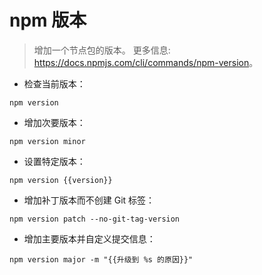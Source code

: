 # npm 版本

> 增加一个节点包的版本。
> 更多信息: <https://docs.npmjs.com/cli/commands/npm-version>。

- 检查当前版本：

`npm version`

- 增加次要版本：

`npm version minor`

- 设置特定版本：

`npm version {{version}}`

- 增加补丁版本而不创建 Git 标签：

`npm version patch --no-git-tag-version`

- 增加主要版本并自定义提交信息：

`npm version major -m "{{升级到 %s 的原因}}"`